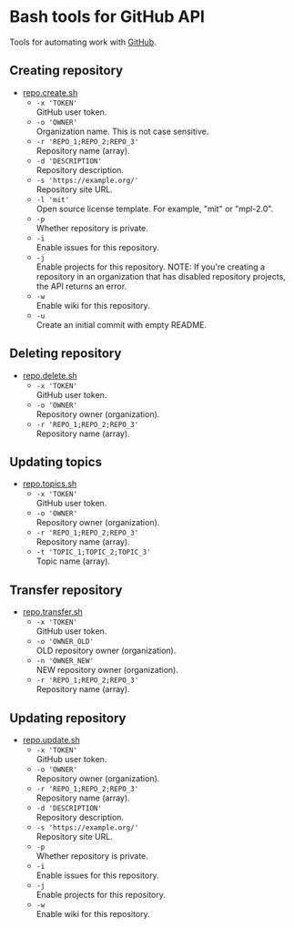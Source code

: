 # Bash tools for GitHub API

Tools for automating work with [GitHub](https://github.com/).

## Creating repository

- [repo.create.sh](repo.create.sh)
  - `-x 'TOKEN'`  
    GitHub user token.
  - `-o 'OWNER'`  
    Organization name. This is not case sensitive.
  - `-r 'REPO_1;REPO_2;REPO_3'`  
    Repository name (array).
  - `-d 'DESCRIPTION'`  
    Repository description.
  - `-s 'https://example.org/'`  
    Repository site URL.
  - `-l 'mit'`  
    Open source license template. For example, "mit" or "mpl-2.0".
  - `-p`  
    Whether repository is private.
  - `-i`  
    Enable issues for this repository.
  - `-j`  
    Enable projects for this repository.
    NOTE: If you're creating a repository in an organization that has disabled repository projects, the API returns an error.
  - `-w`  
    Enable wiki for this repository.
  - `-u`  
    Create an initial commit with empty README.

## Deleting repository

- [repo.delete.sh](repo.delete.sh)
  - `-x 'TOKEN'`  
    GitHub user token.
  - `-o 'OWNER'`  
    Repository owner (organization).
  - `-r 'REPO_1;REPO_2;REPO_3'`  
    Repository name (array).

## Updating topics

- [repo.topics.sh](repo.topics.sh)
  - `-x 'TOKEN'`  
    GitHub user token.
  - `-o 'OWNER'`  
    Repository owner (organization).
  - `-r 'REPO_1;REPO_2;REPO_3'`  
    Repository name (array).
  - `-t 'TOPIC_1;TOPIC_2;TOPIC_3'`  
    Topic name (array).

## Transfer repository

- [repo.transfer.sh](repo.transfer.sh)
  - `-x 'TOKEN'`  
    GitHub user token.
  - `-o 'OWNER_OLD'`  
    OLD repository owner (organization).
  - `-n 'OWNER_NEW'`  
    NEW repository owner (organization).
  - `-r 'REPO_1;REPO_2;REPO_3'`  
    Repository name (array).

## Updating repository

- [repo.update.sh](repo.update.sh)
  - `-x 'TOKEN'`  
    GitHub user token.
  - `-o 'OWNER'`  
    Repository owner (organization).
  - `-r 'REPO_1;REPO_2;REPO_3'`  
    Repository name (array).
  - `-d 'DESCRIPTION'`  
    Repository description.
  - `-s 'https://example.org/'`  
    Repository site URL.
  - `-p`  
    Whether repository is private.
  - `-i`  
    Enable issues for this repository.
  - `-j`  
    Enable projects for this repository.
  - `-w`  
    Enable wiki for this repository.

